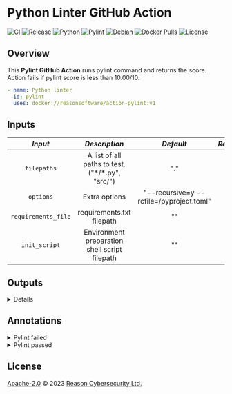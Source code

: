 # Python Linter GitHub Action

[![CI](https://github.com/ReasonSoftware/action-pylint/actions/workflows/release.yml/badge.svg)](https://github.com/ReasonSoftware/action-pylint/actions/workflows/release.yml)
[![Release](https://img.shields.io/github/v/release/ReasonSoftware/action-pylint)](https://github.com/ReasonSoftware/action-pylint/releases/latest)
[![Python](https://img.shields.io/badge/python-3.12.4-greenyellow.svg)](https://www.python.org/downloads/release/python-3124/)
[![Pylint](https://img.shields.io/badge/pylint-3.2.6-blue.svg)](https://pypi.org/project/pylint/)
[![Debian](https://img.shields.io/badge/debian-12.6-purple.svg)](https://www.debian.org/releases/bookworm/)
[![Docker Pulls](https://img.shields.io/docker/pulls/reasonsoftware/action-pylint)](https://hub.docker.com/r/reasonsoftware/action-pylint)
[![License](https://img.shields.io/github/license/ReasonSoftware/action-pylint)](LICENSE.md)

## Overview

This **Pylint GitHub Action** runs pylint command and returns the score.  
Action fails if pylint score is less than 10.00/10.

```yaml
- name: Python linter
  id: pylint
  uses: docker://reasonsoftware/action-pylint:v1
```

## Inputs

|       _Input_       |                   _Description_                   |                _Default_                 | _Required_ |
|:-------------------:|:-------------------------------------------------:|:----------------------------------------:|:----------:|
|     `filepaths`     | A list of all paths to test. ("\*/\*.py", "src/") |                   "."                    |     no     |
|      `options`      |                   Extra options                   | "--recursive=y --rcfile=/pyproject.toml" |     no     |
| `requirements_file` |             requirements.txt filepath             |                    ""                    |     no     |
|    `init_script`    |   Environment preparation shell script filepath   |                    ""                    |     no     |

## Outputs

<details>

| _Output_ |    _Description_     | _Example_  |
|:--------:|:--------------------:|:----------:|
| `score`  | Pylint checked score | "10.00/10" |

</details>

## Annotations

<details>
<summary>Pylint failed</summary>

:red_circle: Pylint score
9.18/10

</details>

<details>
<summary>Pylint passed</summary>

:grey_exclamation: Pylint score
10.00/10

</details>

## License

[Apache-2.0](LICENSE.md) © 2023 [Reason Cybersecurity Ltd.](https://www.reasonsecurity.com/)
